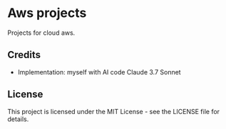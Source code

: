 # Aws projects

Projects for cloud aws.


## Credits
- Implementation: myself with AI code Claude 3.7 Sonnet
## License
This project is licensed under the MIT License - see the LICENSE file for details.

